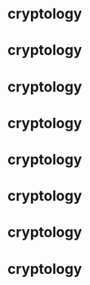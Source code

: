# cryptology
# cryptology
# cryptology
# cryptology
# cryptology
# cryptology
# cryptology
# cryptology
